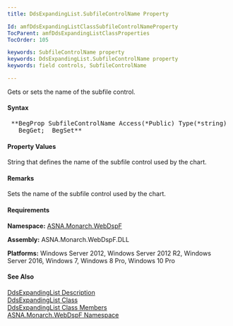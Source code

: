 ```yaml
---
title: DdsExpandingList.SubfileControlName Property

Id: amfDdsExpandingListClassSubfileControlNameProperty
TocParent: amfDdsExpandingListClassProperties
TocOrder: 105

keywords: SubfileControlName property
keywords: DdsExpandingList.SubfileControlName property
keywords: field controls, SubfileControlName

---
```


Gets or sets the name of the subfile control.

#### Syntax
<pre class="prettyprint"> **BegProp SubfileControlName Access(*Public) Type(*string)
   BegGet;  BegSet** </pre>

#### Property Values
String that defines the name of the subfile control used by the chart.

#### Remarks
Sets the name of the subfile control used by the chart.

#### Requirements
**Namespace:** [ASNA.Monarch.WebDspF](amfWebDspFNamespace.html)

**Assembly:** ASNA.Monarch.WebDspF.DLL

**Platforms:** Windows Server 2012, Windows Server 2012 R2, Windows Server 2016, Windows 7, Windows 8 Pro, Windows 10 Pro

#### See Also
[DdsExpandingList Description](amfUnderstandingLists.html)<br /> [ DdsExpandingList Class](amfDdsExpandingListClass.html) <br /> [ DdsExpandingList Class Members](amfDdsExpandingListClassMembers.html) <br /> [ ASNA.Monarch.WebDspF Namespace](amfWebDspFNamespace.html) 
